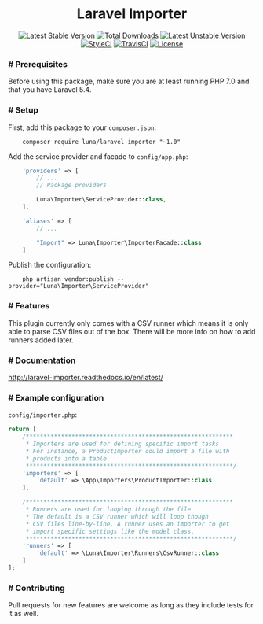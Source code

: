 <h1 align="center">Laravel Importer</h1>

<p align="center">
<a href="https://packagist.org/packages/luna/laravel-importer"><img src="https://poser.pugx.org/luna/laravel-importer/v/stable" alt="Latest Stable Version"></a>
<a href="https://packagist.org/packages/luna/laravel-importer"><img src="https://poser.pugx.org/luna/laravel-importer/downloads" alt="Total Downloads"></a>
<a href="https://packagist.org/packages/luna/laravel-importer"><img src="https://poser.pugx.org/luna/laravel-importer/v/unstable" alt="Latest Unstable Version"></a>
<a href="https://styleci.io/repos/82349568"><img src="https://styleci.io/repos/82349568/shield?branch=master" alt="StyleCI"></a>
<a href="https://travis-ci.org/DuckThom/laravel-importer"><img src="https://travis-ci.org/DuckThom/laravel-importer.svg?branch=master" alt="TravisCI"></a>
<a href="https://packagist.org/packages/luna/laravel-importer"><img src="https://poser.pugx.org/luna/laravel-importer/license" alt="License"></a>
</p>

<h3># Prerequisites</h3>

Before using this package, make sure you are at least running PHP 7.0 and that you have Laravel 5.4.

<h3># Setup</h3>

First, add this package to your `composer.json`:

```
    composer require luna/laravel-importer "~1.0"
```

Add the service provider and facade to `config/app.php`:

```php
    'providers' => [
        // ...
        // Package providers

        Luna\Importer\ServiceProvider::class,
    ],

    'aliases' => [
        // ...

        "Import" => Luna\Importer\ImporterFacade::class
    ]
```

Publish the configuration:

```
    php artisan vendor:publish --provider="Luna\Importer\ServiceProvider"
```

<h3># Features</h3>

This plugin currently only comes with a CSV runner which means it is only able to parse CSV files out of the box. There will be more info on how to add runners added later.

<h3># Documentation</h3>

http://laravel-importer.readthedocs.io/en/latest/

<h3># Example configuration</h3>

`config/importer.php`:

```php
return [
    /***********************************************************
     * Importers are used for defining specific import tasks
     * For instance, a ProductImporter could import a file with
     * products into a table.
     ***********************************************************/
    'importers' => [
        'default' => \App\Importers\ProductImporter::class
    ],

    /***********************************************************
     * Runners are used for looping through the file
     * The default is a CSV runner which will loop though
     * CSV files line-by-line. A runner uses an importer to get
     * import specific settings like the model class.
     ***********************************************************/
    'runners' => [
        'default' => \Luna\Importer\Runners\CsvRunner::class
    ]
];
```

<h3># Contributing</h3>

Pull requests for new features are welcome as long as they include tests for it as well.
